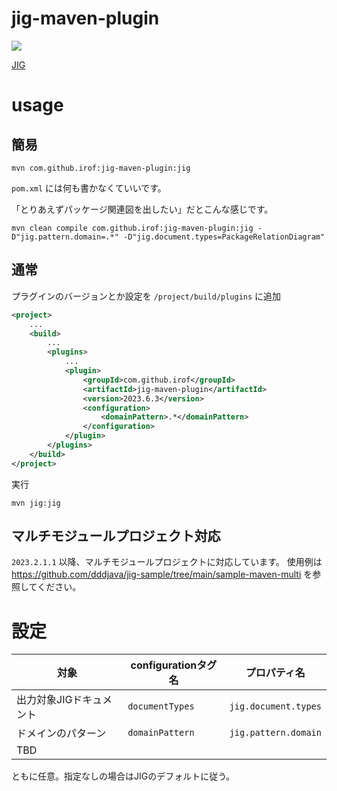 jig-maven-plugin
============================================================

[![](https://maven-badges.herokuapp.com/maven-central/com.github.irof/jig-maven-plugin/badge.svg)](https://maven-badges.herokuapp.com/maven-central/com.github.irof/jig-maven-plugin/)

[JIG](https://github.com/dddjava/jig)

# usage

## 簡易

```
mvn com.github.irof:jig-maven-plugin:jig
```

`pom.xml` には何も書かなくていいです。

「とりあえずパッケージ関連図を出したい」だとこんな感じです。

```
mvn clean compile com.github.irof:jig-maven-plugin:jig -D"jig.pattern.domain=.*" -D"jig.document.types=PackageRelationDiagram"
```

## 通常

プラグインのバージョンとか設定を `/project/build/plugins` に追加

```pom.xml
<project>
    ...
    <build>
        ...
        <plugins>
            ...
            <plugin>
                <groupId>com.github.irof</groupId>
                <artifactId>jig-maven-plugin</artifactId>
                <version>2023.6.3</version>
                <configuration>
                    <domainPattern>.*</domainPattern>
                </configuration>
            </plugin>
        </plugins>
    </build>
</project>
```

実行

```
mvn jig:jig
```

## マルチモジュールプロジェクト対応

`2023.2.1.1` 以降、マルチモジュールプロジェクトに対応しています。
使用例は https://github.com/dddjava/jig-sample/tree/main/sample-maven-multi を参照してください。

# 設定

|対象|configurationタグ名|プロパティ名|
|----|----|----|
|出力対象JIGドキュメント| `documentTypes` | `jig.document.types` |
|ドメインのパターン| `domainPattern` | `jig.pattern.domain` |
|TBD|||

ともに任意。指定なしの場合はJIGのデフォルトに従う。

